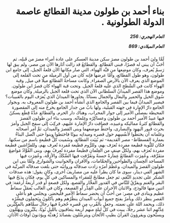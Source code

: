 <h1 dir="rtl">بناء أحمد بن طولون مدينة القطائع عاصمة الدولة الطولونية .</h1>

<h5 dir="rtl">العام الهجري:  256

العام الميلادي: 869

</h5>

<p dir="rtl">لَمَّا وليَ أحمد بن طولون مصرَ سكن مدينةَ العسكرِ على عادة أمراء مصرَ من قَبلِه، ثم أحَبَّ أن يبني له قصرًا، فبنى القطائع. والقطائِعُ قد زالت آثارها الآن مِن مصر، ولم يبق لها رَسمٌ يُعرف، وكان موضِعها من قبَّة الهواء، التي صار مكانها الآن قلعةُ الجبل، إلى جامع ابن طولون، وهو طول القطائع، وأمَّا عرضها فإنه كان من أول الرميلة من تحت القلعة إلى الموضع الذي يعرف الآن بالأرضِ الصفراء, وكانت مساحةُ القطائع ميلًا في ميل, وقبة الهواء كانت في السَّطحِ الذي عليه قلعةُ الجبل. وتحت قبة الهواء كان قصرُ ابن طولون. وموضع هذا القصر الميدانُ السلطاني الآن الذي تحت قلعة الجبل بالرميلة, وكان موضع سُوق الخيل والحمير والبغال والجمال بستانًا. يجاورها الميدانُ الذي يُعرَف اليوم بالقبيبات؟ فيصير الميدانُ فيما بين القصر والجامع الذي أنشأه أحمد بن طولون المعروف به. وبجوار الجامع دارُ الإمارة في جهته القبلية، ولها بابٌ من جدار الجامع يخرجُ منه إلى المقصورة المحيطة بمصلَّى الأمير إلى جوار المحراب، وهناك دار الحرم. والقطائع عدَّةُ قِطَع يسكنُ فيها عبيدُ الأمير أحمد بن طولون وعساكِرُه وغِلمانُه. وسبب بناء ابن طولون القصرَ والقطائع كثرةُ مماليكه وعبيدِه، فضاقت دارُ الإمارة عليهم، فركِبَ إلى سفح الجبل وأمرَ بحرث قبور اليهود والنصارى، واختطَّ موضعهما وبنى القصرَ والميدان، ثمَّ أمر أصحابَه وغلمانه أن يختطُّوا لأنفُسِهم حول قصره وميدانِه بيوتًا فاختطوا وبنوا حتى اتَّصل البناءُ بعمارة الفسطاط- مصر القديمة- ثم بُنِيَت القطائع، وسُميت كلُّ قطيعةٍ باسم من سكنها. فكان للنُّوبة قطيعة مفردة تُعرَف بهم، وللرُّوم قطيعة مُفردة تُعرف بهم، وللفرَّاشين قطيعة مفردة تُعرَف بهم، ولكلِّ صِنفٍ من الغِلمانِ قطيعةٌ مفردة تُعرفُ بهم، وبنى القُوَّادُ مَواضِعَ متفَرِّقة، وعُمِرَت القطائعُ عِمارةً حسنةً وتفَرَّقت فيها السِّكَكُ والأزِقَّة، وعُمِرَت فيها المساجد الحِسان والطواحين والحمَّامات، والأفران والحوانيت والشوارع, ولَمَّا بنى ابن طولون القصرَ والميدان، وعَظُمَ أمرُه زادت صدقاتُه ورواتبُه حتى بلغت صدقاتُه المرتَّبة في الشهر ألفي دينار، سوى ما كان يطرأ عليه من مصاريفَ أخرى، وكان يقول: هذه صدقات الشكر على تجديدِ النِّعَم، ثم جعل مطابخَ للفقراء والمساكين في كلِّ يوم، فكان يذبَحُ فيها البقر والغنم ويفرِّقُ للنَّاسِ في القدور الفخَّار والقصع، ولكل قصعةٍ أو قدر أربعةُ أرغفة: في اثنين منها فالوذج، والاثنان الآخران على القِدْر أو القصعة، وكان في الغالب يُعمَلُ سماطٌ عظيم وينادى في مصر: من أحبَّ أن يحضر سماطَ الأميرِ فلْيحضر، ويجلس هو بأعلى القصرِ ينظر ذلك ويأمرُ بفتح جميع أبواب الميدان ينظُرُهم وهم يأكلونَ ويَحمِلون فيسُّرُه ذلك، ويحمد اللهَ على نعمته. وجعل بالقُربِ مِن قَصرِه حُجرةً فيها رجالٌ سمَّاهم بالمكَبِّرين عِدَّتُهم اثنا عشر رجلًا، يبيت في كلِّ ليلةٍ منهم أربعة يتعاقبون بالليلِ نُوبًا، يكَبِّرون ويهَلِّلون ويسبِّحون ويقرؤونَ القرآنَ بطيبِ الألحان ويترسَّلون بقصائدَ زُهديَّة ويؤذنونَ أوقاتَ الأذانِ.</p></br>
